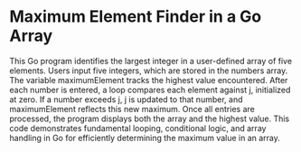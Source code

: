 # Maximum Element Finder in a Go Array
This Go program identifies the largest integer in a user-defined array of five elements. Users input five integers, which are stored in the numbers array. The variable maximumElement tracks the highest value encountered. After each number is entered, a loop compares each element against j, initialized at zero. If a number exceeds j, j is updated to that number, and maximumElement reflects this new maximum. Once all entries are processed, the program displays both the array and the highest value. This code demonstrates fundamental looping, conditional logic, and array handling in Go for efficiently determining the maximum value in an array.
